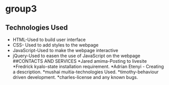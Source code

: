 # group3
## Technologies Used
* HTML-Used to build user interface
* CSS- Used to add styles to the webpage
* JavaScript-Used to make the webpage interactive
* jQuery-Used to easen the use of JavaScript on the webpage
##CONTACTS AND SERVICES
*Jared amima-Posting to livesite
*Fredrick kyalo-state installation requirement.
*Adrian Etenyi - Creating a description.
*mushai muitia-technologies Used.
*timothy-behaviour driven development.
*charles-license and any known bugs.
